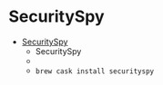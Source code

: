 # SecuritySpy
- [SecuritySpy](https://www.bensoftware.com/securityspy/)
  -  SecuritySpy 
  - 
  - `brew cask install securityspy`
